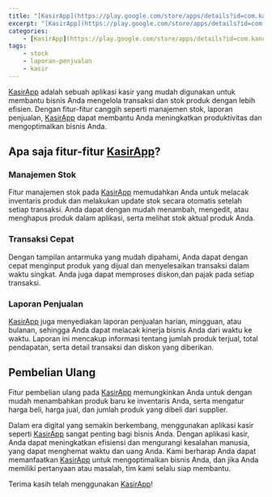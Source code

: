 ```yaml
---
title: "[KasirApp](https://play.google.com/store/apps/details?id=com.kancio.caffee.caffee_pos): Solusi Cerdas bagi Pelaku Bisnis untuk Meningkatkan Efisiensi dan Kualitas Pelayanan kepada Pelanggan"
excerpt: "[KasirApp](https://play.google.com/store/apps/details?id=com.kancio.caffee.caffee_pos) adalah sebuah aplikasi kasir yang mudah digunakan untuk membantu bisnis Anda mengelola transaksi dan stok produk dengan lebih efisien. Dengan fitur-fitur canggih seperti manajemen stok, laporan penjualan, [KasirApp](https://play.google.com/store/apps/details?id=com.kancio.caffee.caffee_pos) dapat membantu Anda meningkatkan produktivitas dan mengoptimalkan bisnis Anda."
categories:
    - [KasirApp](https://play.google.com/store/apps/details?id=com.kancio.caffee.caffee_pos)
tags:
    - stock
    - laporan-penjualan
    - kasir
---
```


[KasirApp](https://play.google.com/store/apps/details?id=com.kancio.caffee.caffee_pos) adalah sebuah aplikasi kasir yang mudah digunakan untuk membantu bisnis Anda mengelola transaksi dan stok produk dengan lebih efisien. Dengan fitur-fitur canggih seperti manajemen stok, laporan penjualan, [KasirApp](https://play.google.com/store/apps/details?id=com.kancio.caffee.caffee_pos) dapat membantu Anda meningkatkan produktivitas dan mengoptimalkan bisnis Anda.

## Apa saja fitur-fitur [KasirApp](https://play.google.com/store/apps/details?id=com.kancio.caffee.caffee_pos)?

### Manajemen Stok

Fitur manajemen stok pada [KasirApp](https://play.google.com/store/apps/details?id=com.kancio.caffee.caffee_pos) memudahkan Anda untuk melacak inventaris produk dan melakukan update stok secara otomatis setelah setiap transaksi. Anda dapat dengan mudah menambah, mengedit, atau menghapus produk dalam aplikasi, serta melihat stok aktual produk Anda.

### Transaksi Cepat

Dengan tampilan antarmuka yang mudah dipahami, Anda dapat dengan cepat menginput produk yang dijual dan menyelesaikan transaksi dalam waktu singkat. Anda juga dapat memproses diskon,dan pajak pada setiap transaksi.

### Laporan Penjualan
[KasirApp](https://play.google.com/store/apps/details?id=com.kancio.caffee.caffee_pos) juga menyediakan laporan penjualan harian, mingguan, atau bulanan, sehingga Anda dapat melacak kinerja bisnis Anda dari waktu ke waktu. Laporan ini mencakup informasi tentang jumlah produk terjual, total pendapatan, serta detail transaksi dan diskon yang diberikan.

## Pembelian Ulang
Fitur pembelian ulang pada [KasirApp](https://play.google.com/store/apps/details?id=com.kancio.caffee.caffee_pos) memungkinkan Anda untuk dengan mudah menambahkan produk baru ke inventaris Anda, serta mengatur harga beli, harga jual, dan jumlah produk yang dibeli dari supplier.

Dalam era digital yang semakin berkembang, menggunakan aplikasi kasir seperti [KasirApp](https://play.google.com/store/apps/details?id=com.kancio.caffee.caffee_pos) sangat penting bagi bisnis Anda. Dengan aplikasi kasir, Anda dapat meningkatkan efisiensi dan mengurangi kesalahan manusia, yang dapat menghemat waktu dan uang Anda. Kami berharap Anda dapat memanfaatkan [KasirApp](https://play.google.com/store/apps/details?id=com.kancio.caffee.caffee_pos) untuk mengoptimalkan bisnis Anda, dan jika Anda memiliki pertanyaan atau masalah, tim kami selalu siap membantu.

Terima kasih telah menggunakan [KasirApp](https://play.google.com/store/apps/details?id=com.kancio.caffee.caffee_pos)!